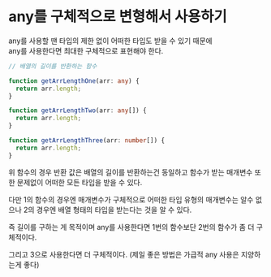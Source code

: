 # any를 구체적으로 변형해서 사용하기

any를 사용할 땐 타입의 제한 없이 어떠한 타입도
받을 수 있기 때문에
</br>
any를 사용한다면
최대한 구체적으로 표현해야 한다.

```ts
// 배열의 길이를 반환하는 함수

function getArrLengthOne(arr: any) {
  return arr.length;
}

function getArrLengthTwo(arr: any[]) {
  return arr.length;
}

function getArrLengthThree(arr: number[]) {
  return arr.length;
}
```

위 함수의 경우 반환 값은 배열의 길이를 반환하는건 동일하고
함수가 받는 매개변수 또한 문제없이 어떠한 모든 타입을 받을 수 있다.

다만 1의 함수의 경우엔 매개변수가 구체적으로 어떠한 타입 유형의 매개변수는 알수 없으나
2의 경우엔 배열 형태의 타입을 받는다는 것을 알 수 있다.

즉 길이를 구하는 게 목적이며 any를 사용한다면 1번의 함수보단
2번의 함수가 좀 더 구체적이다.

그리고 3으로 사용한다면 더 구체적이다.
(제일 좋은 방법은 가급적 any 사용은 지양하는게 좋다)
